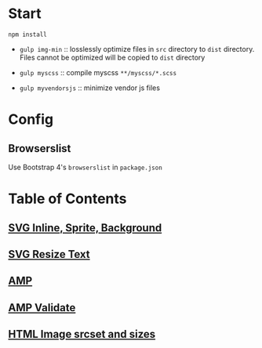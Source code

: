 # Start
`npm install`

- `gulp img-min` :: losslessly optimize files in `src` directory to `dist` directory. Files cannot be optimized will be copied to `dist` directory

- `gulp myscss` :: compile myscss `**/myscss/*.scss`
- `gulp myvendorsjs` :: minimize vendor js files

# Config
## Browserslist
Use Bootstrap 4's `browserslist` in `package.json` 

# Table of Contents
## [SVG Inline, Sprite, Background](https://rawgit.com/levonlee/cssSandbox/master/svg/index.html)
## [SVG Resize Text](https://rawgit.com/levonlee/cssSandbox/master/svg/svg-text.html)
## [AMP](https://rawgit.com/levonlee/cssSandbox/master/amp/index.html)
## [AMP Validate](https://rawgit.com/levonlee/cssSandbox/master/amp/index.html#development=1)
## [HTML Image srcset and sizes](https://raw.githack.com/levonlee/cssSandbox/master/hover/img-srcset-sizes.html)
